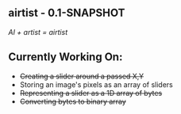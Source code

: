 airtist - 0.1-SNAPSHOT
-------
_AI + artist = airtist_

Currently Working On:
---------------------
- ~~Creating a slider around a passed X,Y~~
- Storing an image's pixels as an array of sliders
- ~~Representing a slider as a 1D array of bytes~~
- ~~Converting bytes to binary array~~